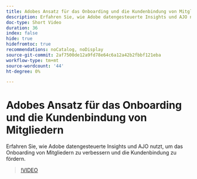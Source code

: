 ```yaml
---
title: Adobes Ansatz für das Onboarding und die Kundenbindung von Mitgliedern
description: Erfahren Sie, wie Adobe datengesteuerte Insights und AJO nutzt, um das Onboarding von Mitgliedern zu verbessern und die Kundenbindung zu fördern.
doc-type: Short Video
duration: 36
index: false
hide: true
hidefromtoc: true
recommendations: noCatalog, noDisplay
source-git-commit: 2af7500de12a9fd78e64c6a12a42b2fbbf121eba
workflow-type: tm+mt
source-wordcount: '44'
ht-degree: 0%

---
```



# Adobes Ansatz für das Onboarding und die Kundenbindung von Mitgliedern

Erfahren Sie, wie Adobe datengesteuerte Insights und AJO nutzt, um das Onboarding von Mitgliedern zu verbessern und die Kundenbindung zu fördern.

<!-- 62_S655_3442541_35_adobes-approach-to-member-onboarding-and-retention -->
>[!VIDEO](https://video.tv.adobe.com/v/3458282/?learn=on&enablevpops=true)
